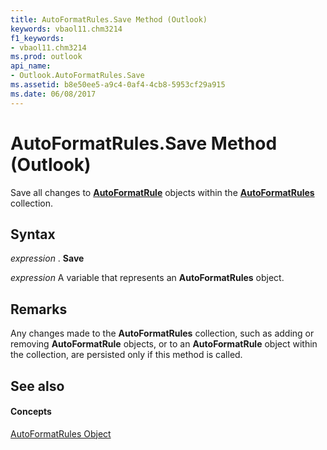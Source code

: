 ```yaml
---
title: AutoFormatRules.Save Method (Outlook)
keywords: vbaol11.chm3214
f1_keywords:
- vbaol11.chm3214
ms.prod: outlook
api_name:
- Outlook.AutoFormatRules.Save
ms.assetid: b8e50ee5-a9c4-0af4-4cb8-5953cf29a915
ms.date: 06/08/2017
---
```



# AutoFormatRules.Save Method (Outlook)

Save all changes to  **[AutoFormatRule](Outlook.AutoFormatRule.md)** objects within the **[AutoFormatRules](Outlook.AutoFormatRules.md)** collection.


## Syntax

 _expression_ . **Save**

 _expression_ A variable that represents an **AutoFormatRules** object.


## Remarks

Any changes made to the  **AutoFormatRules** collection, such as adding or removing **AutoFormatRule** objects, or to an **AutoFormatRule** object within the collection, are persisted only if this method is called.


## See also


#### Concepts


[AutoFormatRules Object](Outlook.AutoFormatRules.md)


